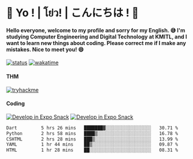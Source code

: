# 👋 Yo ! | โย่ว! | こんにちは ! 👋

<h4>Hello everyone, welcome to my profile and sorry for my English. 😅
I'm studying Computer Engineering and Digital Technology at KMITL, and I want to learn new things about coding. Please correct me if I make any mistakes. Nice to meet you! 😄</h4>

[![status](https://img.shields.io/badge/Freelance-Unavailable-red)](https://whyzotee.vercel.app)
[![wakatime](https://wakatime.com/badge/user/3ff4daa0-dc37-4cca-9446-11cce239b396.svg)](https://wakatime.com/@3ff4daa0-dc37-4cca-9446-11cce239b396)

#### THM
[![tryhackme](https://tryhackme-badges.s3.amazonaws.com/whyzotee.png)](https://tryhackme.com/p/whyzotee)

#### Coding
[![Develop in Expo Snack](https://img.shields.io/badge/Flutter-119EFF.svg?style=for-the-badge&logo=flutter&labelColor=FFF&logoColor=119EFF)](https://flutter.dev/)
[![Develop in Expo Snack](https://img.shields.io/badge/Expo-000.svg?style=for-the-badge&logo=EXPO&labelColor=FFF&logoColor=000)](https://expo.dev/)

<!--START_SECTION:waka-->

```txt
Dart         5 hrs 26 mins   ███████▓░░░░░░░░░░░░░░░░░   30.71 %
Python       2 hrs 58 mins   ████▒░░░░░░░░░░░░░░░░░░░░   16.78 %
CSHTML       2 hrs 28 mins   ███▒░░░░░░░░░░░░░░░░░░░░░   13.99 %
YAML         1 hr 44 mins    ██▒░░░░░░░░░░░░░░░░░░░░░░   09.87 %
HTML         1 hr 28 mins    ██░░░░░░░░░░░░░░░░░░░░░░░   08.31 %
```

<!--END_SECTION:waka-->
